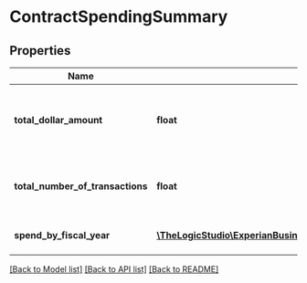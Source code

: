 # ContractSpendingSummary

## Properties
Name | Type | Description | Notes
------------ | ------------- | ------------- | -------------
**total_dollar_amount** | **float** | Total dollar amount awarded in government contracts on file | [optional] 
**total_number_of_transactions** | **float** | Total number of government contracts on file | [optional] 
**spend_by_fiscal_year** | [**\TheLogicStudio\ExperianBusinessesPHP\Model\ContractSpendingSummarySpendByFiscalYear[]**](ContractSpendingSummarySpendByFiscalYear.md) | Prime Awards by Fiscal Year | [optional] 

[[Back to Model list]](../README.md#documentation-for-models) [[Back to API list]](../README.md#documentation-for-api-endpoints) [[Back to README]](../README.md)


